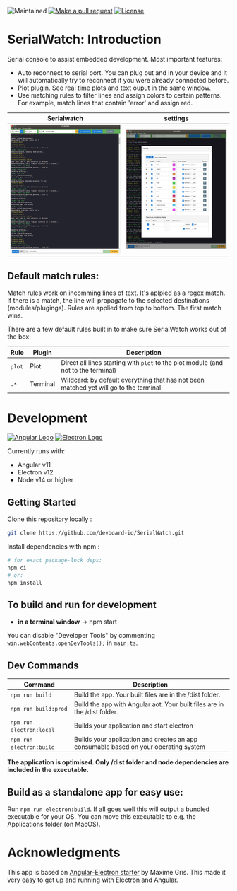 
![Maintained][maintained-badge]
[![Make a pull request][prs-badge]][prs]
[![License](http://img.shields.io/badge/Licence-MIT-brightgreen.svg)](LICENSE.md)

# SerialWatch: Introduction

Serial console to assist embedded development. Most important features:

* Auto reconnect to serial port. You can plug out and in your device and it will automatically try to reconnect if you were already connected before.
* Plot plugin. See real time plots and text ouput in the same window.
* Use matching rules to filter lines and assign colors to certain patterns. For example, match lines that contain 'error' and assign red.

Serialwatch | settings |
--|--
![](img/serialwatch_screenshot.png) | ![](img/serialwatch_screenshot2.png)

## Default match rules:

Match rules work on incomming lines of text. It's aplpied as a regex match. If there is a match, the line will propagate to the selected destinations (modules/plugings). Rules are applied from top to bottom. The first match wins.

There are a few default rules built in to make sure SerialWatch works out of the box:

Rule | Plugin | Description
--- | --- | ---
`plot` | Plot | Direct all lines starting with `plot` to the plot module (and not to the terminal)
`.*` | Terminal | Wildcard: by default everything that has not been matched yet will go to the terminal |


# Development

[![Angular Logo](https://www.vectorlogo.zone/logos/angular/angular-icon.svg)](https://angular.io/) [![Electron Logo](https://www.vectorlogo.zone/logos/electronjs/electronjs-icon.svg)](https://electronjs.org/)

Currently runs with:

- Angular v11
- Electron v12
- Node v14 or higher

## Getting Started

Clone this repository locally :

``` bash
git clone https://github.com/devboard-io/SerialWatch.git
```

Install dependencies with npm :

``` bash
# for exact package-lock deps:
npm ci
# or:
npm install
```

## To build and run for development

- **in a terminal window** -> npm start

You can disable "Developer Tools" by commenting `win.webContents.openDevTools();` in `main.ts`.

## Dev Commands

|Command|Description|
|--|--|
|`npm run build`| Build the app. Your built files are in the /dist folder. |
|`npm run build:prod`| Build the app with Angular aot. Your built files are in the /dist folder. |
|`npm run electron:local`| Builds your application and start electron
|`npm run electron:build`| Builds your application and creates an app consumable based on your operating system |

**The application is optimised. Only /dist folder and node dependencies are included in the executable.**

## Build as a standalone app for easy use:

Run `npm run electron:build`. If all goes well this will output a bundled executable for your OS. You can move this executable to e.g. the Applications folder (on MacOS).

# Acknowledgments

This app is based on [Angular-Electron starter](https://github.com/maximegris/angular-electron) by Maxime Gris. This made it very easy to get up and running with Electron and Angular.

[license-badge]: https://img.shields.io/badge/license-Apache2-blue.svg?style=style=flat-square
[license]: https://github.com/devboard-io/serialwatch/blob/master/LICENSE.md
[prs-badge]: https://img.shields.io/badge/PRs-welcome-brightgreen.svg?style=flat-square
[prs]: http://makeapullrequest.com
[maintained-badge]: https://img.shields.io/badge/maintained-yes-brightgreen
